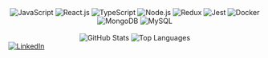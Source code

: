 <div align="center">
  <img alt="JavaScript" src="https://img.shields.io/badge/-JavaScript-yellow?style=flat-square&logo=javascript&logoColor=white" />
  <img alt="React.js" src="https://img.shields.io/badge/-React.js-blue?style=flat-square&logo=react&logoColor=white" />
  <img alt="TypeScript" src="https://img.shields.io/badge/-TypeScript-blue?style=flat-square&logo=typescript&logoColor=white" />
  <img alt="Node.js" src="https://img.shields.io/badge/-Node.js-green?style=flat-square&logo=node.js&logoColor=white" />
  <img alt="Redux" src="https://img.shields.io/badge/-Redux-purple?style=flat-square&logo=redux&logoColor=white" />
  <img alt="Jest" src="https://img.shields.io/badge/-Jest-red?style=flat-square&logo=jest&logoColor=white" />
  <img alt="Docker" src="https://img.shields.io/badge/-Docker-blue?style=flat-square&logo=docker&logoColor=white" />
  <img alt="MongoDB" src="https://img.shields.io/badge/-MongoDB-green?style=flat-square&logo=mongodb&logoColor=white" />
  <img alt="MySQL" src="https://img.shields.io/badge/-MySQL-blue?style=flat-square&logo=mysql&logoColor=white" />
</div>
<br/>
<div align="center">
  <img alt="GitHub Stats" src="https://github-readme-stats.vercel.app/api?username=rafaelmedeiross&count_private=true&show_icons=true&theme=vue" />
  <img alt="Top Languages" src="https://github-readme-stats.vercel.app/api/top-langs/?username=rafaelmedeiross&layout=compact&theme=vue" />
</div>
<a href="https://www.linkedin.com/in/rafaelmedeiross/">
  <img alt="LinkedIn" src="https://img.shields.io/badge/LinkedIn-0077B5?style=for-the-badge&logo=linkedin&logoColor=white" />
</a>
